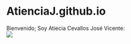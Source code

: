 # AtienciaJ.github.io
</head>
<body>
    <div class="welcome-text">
        Bienvenido; Soy Atiecia Cevallos José Vicente:
    </div>
    <img src="c:\Users\DELL\AppData\Local\Packages\5319275A.WhatsAppDesktop_cv1g1gvanyjgm\TempState\A25067C6D17EE06552AD5E147AE25C49\Imagen de WhatsApp 2023-10-13 a las 22.48.59_dd1ef1cc.jpg">
</body>
</html>
